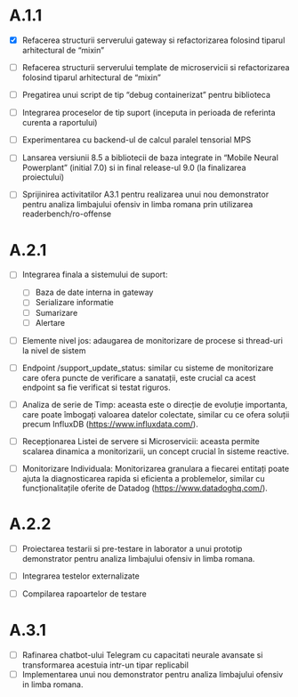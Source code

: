 # A.1.1

- [x] Refacerea structurii serverului gateway si refactorizarea folosind tiparul arhitectural de  “mixin”
- [ ] Refacerea structurii serverului template de microservicii si refactorizarea folosind tiparul arhitectural de “mixin”
- [ ] Pregatirea unui script de tip “debug containerizat”  pentru biblioteca
- [ ] Integrarea proceselor de tip suport (inceputa in perioada de referinta curenta a raportului)
- [ ] Experimentarea cu backend-ul de calcul paralel tensorial MPS
- [ ] Lansarea versiunii 8.5 a bibliotecii de baza integrate in “Mobile Neural Powerplant” (initial 7.0) si in final release-ul 9.0 (la finalizarea proiectului)
- [ ] Sprijinirea activitatilor A3.1 pentru realizarea unui nou demonstrator pentru analiza limbajului ofensiv in limba romana prin utilizarea readerbench/ro-offense


# A.2.1

- [ ] Integrarea finala a sistemului de suport:
  - [ ] Baza de date interna in gateway
  - [ ] Serializare informatie
  - [ ] Sumarizare 
  - [ ] Alertare
- [ ] Elemente nivel jos: adaugarea de monitorizare de procese si thread-uri la nivel de sistem
- [ ] Endpoint /support_update_status: similar cu sisteme de monitorizare care ofera puncte de verificare a sanatații, este crucial ca acest endpoint sa fie verificat si testat riguros.
- [ ] Analiza de serie de Timp: aceasta este o direcție de evoluție importanta, care poate îmbogați valoarea datelor colectate, similar cu ce ofera soluții precum InfluxDB (https://www.influxdata.com/).
- [ ] Recepționarea Listei de servere si Microservicii: aceasta permite scalarea dinamica a monitorizarii, un concept crucial în sisteme reactive.
- [ ] Monitorizare Individuala: Monitorizarea granulara a fiecarei entitați poate ajuta la diagnosticarea rapida si eficienta a problemelor, similar cu funcționalitațile oferite de Datadog (https://www.datadoghq.com/).


# A.2.2

- [ ] Proiectarea testarii si pre-testare in laborator a unui prototip demonstrator pentru analiza limbajului ofensiv in limba romana.
- [ ] Integrarea testelor externalizate
- [ ] Compilarea rapoartelor de testare


# A.3.1

- [ ] Rafinarea chatbot-ului Telegram cu capacitati neurale avansate si transformarea acestuia intr-un tipar replicabil 
- [ ] Implementarea unui nou demonstrator pentru analiza limbajului ofensiv in limba romana. 